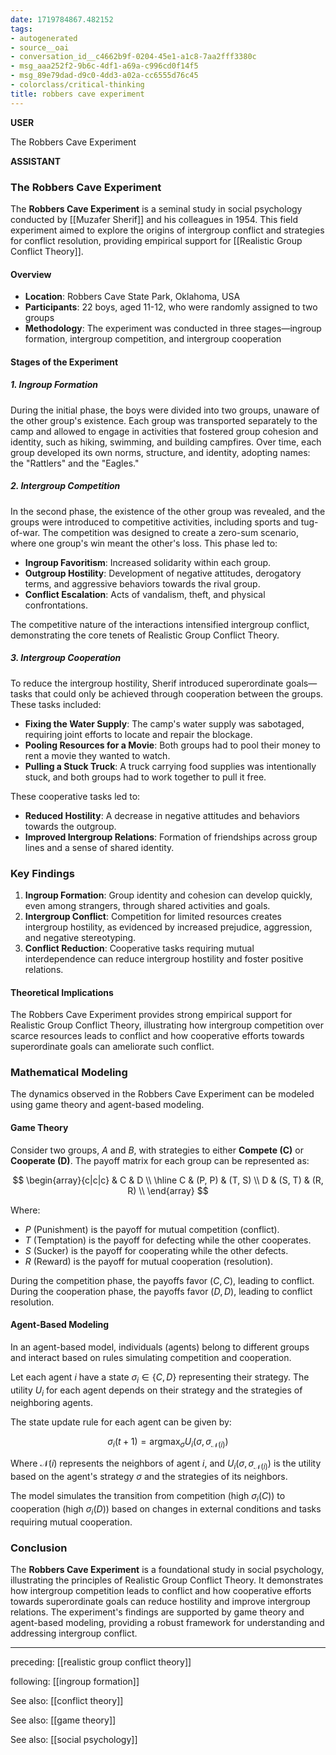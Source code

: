 ```yaml
---
date: 1719784867.482152
tags:
- autogenerated
- source__oai
- conversation_id__c4662b9f-0204-45e1-a1c8-7aa2fff3380c
- msg_aaa252f2-9b6c-4df1-a69a-c996cd0f14f5
- msg_89e79dad-d9c0-4dd3-a02a-cc6555d76c45
- colorclass/critical-thinking
title: robbers cave experiment
---
```


**USER**

The Robbers Cave Experiment


**ASSISTANT**

### The Robbers Cave Experiment

The **Robbers Cave Experiment** is a seminal study in social psychology conducted by [[Muzafer Sherif]] and his colleagues in 1954. This field experiment aimed to explore the origins of intergroup conflict and strategies for conflict resolution, providing empirical support for [[Realistic Group Conflict Theory]].

#### Overview

- **Location**: Robbers Cave State Park, Oklahoma, USA
- **Participants**: 22 boys, aged 11-12, who were randomly assigned to two groups
- **Methodology**: The experiment was conducted in three stages—ingroup formation, intergroup competition, and intergroup cooperation

#### Stages of the Experiment

##### 1. Ingroup Formation

During the initial phase, the boys were divided into two groups, unaware of the other group's existence. Each group was transported separately to the camp and allowed to engage in activities that fostered group cohesion and identity, such as hiking, swimming, and building campfires. Over time, each group developed its own norms, structure, and identity, adopting names: the "Rattlers" and the "Eagles."

##### 2. Intergroup Competition

In the second phase, the existence of the other group was revealed, and the groups were introduced to competitive activities, including sports and tug-of-war. The competition was designed to create a zero-sum scenario, where one group's win meant the other's loss. This phase led to:

- **Ingroup Favoritism**: Increased solidarity within each group.
- **Outgroup Hostility**: Development of negative attitudes, derogatory terms, and aggressive behaviors towards the rival group.
- **Conflict Escalation**: Acts of vandalism, theft, and physical confrontations.

The competitive nature of the interactions intensified intergroup conflict, demonstrating the core tenets of Realistic Group Conflict Theory.

##### 3. Intergroup Cooperation

To reduce the intergroup hostility, Sherif introduced superordinate goals—tasks that could only be achieved through cooperation between the groups. These tasks included:

- **Fixing the Water Supply**: The camp's water supply was sabotaged, requiring joint efforts to locate and repair the blockage.
- **Pooling Resources for a Movie**: Both groups had to pool their money to rent a movie they wanted to watch.
- **Pulling a Stuck Truck**: A truck carrying food supplies was intentionally stuck, and both groups had to work together to pull it free.

These cooperative tasks led to:

- **Reduced Hostility**: A decrease in negative attitudes and behaviors towards the outgroup.
- **Improved Intergroup Relations**: Formation of friendships across group lines and a sense of shared identity.

### Key Findings

1. **Ingroup Formation**: Group identity and cohesion can develop quickly, even among strangers, through shared activities and goals.
2. **Intergroup Conflict**: Competition for limited resources creates intergroup hostility, as evidenced by increased prejudice, aggression, and negative stereotyping.
3. **Conflict Reduction**: Cooperative tasks requiring mutual interdependence can reduce intergroup hostility and foster positive relations.

#### Theoretical Implications

The Robbers Cave Experiment provides strong empirical support for Realistic Group Conflict Theory, illustrating how intergroup competition over scarce resources leads to conflict and how cooperative efforts towards superordinate goals can ameliorate such conflict.

### Mathematical Modeling

The dynamics observed in the Robbers Cave Experiment can be modeled using game theory and agent-based modeling.

#### Game Theory

Consider two groups, $A$ and $B$, with strategies to either **Compete (C)** or **Cooperate (D)**. The payoff matrix for each group can be represented as:

$$
\begin{array}{c|c|c}
 & C & D \\
\hline
C & (P, P) & (T, S) \\
D & (S, T) & (R, R) \\
\end{array}
$$

Where:
- $P$ (Punishment) is the payoff for mutual competition (conflict).
- $T$ (Temptation) is the payoff for defecting while the other cooperates.
- $S$ (Sucker) is the payoff for cooperating while the other defects.
- $R$ (Reward) is the payoff for mutual cooperation (resolution).

During the competition phase, the payoffs favor $(C, C)$, leading to conflict. During the cooperation phase, the payoffs favor $(D, D)$, leading to conflict resolution.

#### Agent-Based Modeling

In an agent-based model, individuals (agents) belong to different groups and interact based on rules simulating competition and cooperation.

Let each agent $i$ have a state $\sigma_i \in \{C, D\}$ representing their strategy. The utility $U_i$ for each agent depends on their strategy and the strategies of neighboring agents.

The state update rule for each agent can be given by:

$$
\sigma_i(t+1) = \text{argmax}_\sigma U_i(\sigma, \sigma_{\mathcal{N}(i)})
$$

Where $\mathcal{N}(i)$ represents the neighbors of agent $i$, and $U_i(\sigma, \sigma_{\mathcal{N}(i)})$ is the utility based on the agent's strategy $\sigma$ and the strategies of its neighbors.

The model simulates the transition from competition (high $\sigma_i(C)$) to cooperation (high $\sigma_i(D)$) based on changes in external conditions and tasks requiring mutual cooperation.

### Conclusion

The **Robbers Cave Experiment** is a foundational study in social psychology, illustrating the principles of Realistic Group Conflict Theory. It demonstrates how intergroup competition leads to conflict and how cooperative efforts towards superordinate goals can reduce hostility and improve intergroup relations. The experiment's findings are supported by game theory and agent-based modeling, providing a robust framework for understanding and addressing intergroup conflict.


---

preceding: [[realistic group conflict theory]]  


following: [[ingroup formation]]

See also: [[conflict theory]]


See also: [[game theory]]


See also: [[social psychology]]